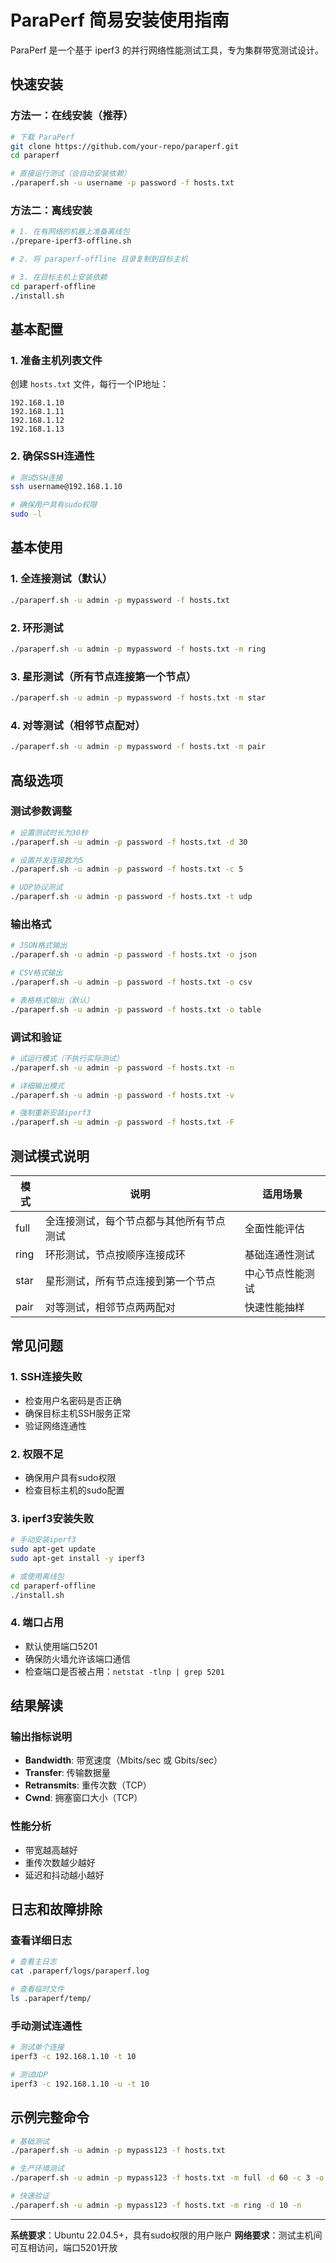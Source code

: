 # ParaPerf 简易安装使用指南

ParaPerf 是一个基于 iperf3 的并行网络性能测试工具，专为集群带宽测试设计。

## 快速安装

### 方法一：在线安装（推荐）
```bash
# 下载 ParaPerf
git clone https://github.com/your-repo/paraperf.git
cd paraperf

# 直接运行测试（会自动安装依赖）
./paraperf.sh -u username -p password -f hosts.txt
```

### 方法二：离线安装
```bash
# 1. 在有网络的机器上准备离线包
./prepare-iperf3-offline.sh

# 2. 将 paraperf-offline 目录复制到目标主机

# 3. 在目标主机上安装依赖
cd paraperf-offline
./install.sh
```

## 基本配置

### 1. 准备主机列表文件
创建 `hosts.txt` 文件，每行一个IP地址：
```
192.168.1.10
192.168.1.11
192.168.1.12
192.168.1.13
```

### 2. 确保SSH连通性
```bash
# 测试SSH连接
ssh username@192.168.1.10

# 确保用户具有sudo权限
sudo -l
```

## 基本使用

### 1. 全连接测试（默认）
```bash
./paraperf.sh -u admin -p mypassword -f hosts.txt
```

### 2. 环形测试
```bash
./paraperf.sh -u admin -p mypassword -f hosts.txt -m ring
```

### 3. 星形测试（所有节点连接第一个节点）
```bash
./paraperf.sh -u admin -p mypassword -f hosts.txt -m star
```

### 4. 对等测试（相邻节点配对）
```bash
./paraperf.sh -u admin -p mypassword -f hosts.txt -m pair
```

## 高级选项

### 测试参数调整
```bash
# 设置测试时长为30秒
./paraperf.sh -u admin -p password -f hosts.txt -d 30

# 设置并发连接数为5
./paraperf.sh -u admin -p password -f hosts.txt -c 5

# UDP协议测试
./paraperf.sh -u admin -p password -f hosts.txt -t udp
```

### 输出格式
```bash
# JSON格式输出
./paraperf.sh -u admin -p password -f hosts.txt -o json

# CSV格式输出
./paraperf.sh -u admin -p password -f hosts.txt -o csv

# 表格格式输出（默认）
./paraperf.sh -u admin -p password -f hosts.txt -o table
```

### 调试和验证
```bash
# 试运行模式（不执行实际测试）
./paraperf.sh -u admin -p password -f hosts.txt -n

# 详细输出模式
./paraperf.sh -u admin -p password -f hosts.txt -v

# 强制重新安装iperf3
./paraperf.sh -u admin -p password -f hosts.txt -F
```

## 测试模式说明

| 模式 | 说明 | 适用场景 |
|------|------|----------|
| full | 全连接测试，每个节点都与其他所有节点测试 | 全面性能评估 |
| ring | 环形测试，节点按顺序连接成环 | 基础连通性测试 |
| star | 星形测试，所有节点连接到第一个节点 | 中心节点性能测试 |
| pair | 对等测试，相邻节点两两配对 | 快速性能抽样 |

## 常见问题

### 1. SSH连接失败
- 检查用户名密码是否正确
- 确保目标主机SSH服务正常
- 验证网络连通性

### 2. 权限不足
- 确保用户具有sudo权限
- 检查目标主机的sudo配置

### 3. iperf3安装失败
```bash
# 手动安装iperf3
sudo apt-get update
sudo apt-get install -y iperf3

# 或使用离线包
cd paraperf-offline
./install.sh
```

### 4. 端口占用
- 默认使用端口5201
- 确保防火墙允许该端口通信
- 检查端口是否被占用：`netstat -tlnp | grep 5201`

## 结果解读

### 输出指标说明
- **Bandwidth**: 带宽速度（Mbits/sec 或 Gbits/sec）
- **Transfer**: 传输数据量
- **Retransmits**: 重传次数（TCP）
- **Cwnd**: 拥塞窗口大小（TCP）

### 性能分析
- 带宽越高越好
- 重传次数越少越好
- 延迟和抖动越小越好

## 日志和故障排除

### 查看详细日志
```bash
# 查看主日志
cat .paraperf/logs/paraperf.log

# 查看临时文件
ls .paraperf/temp/
```

### 手动测试连通性
```bash
# 测试单个连接
iperf3 -c 192.168.1.10 -t 10

# 测试UDP
iperf3 -c 192.168.1.10 -u -t 10
```

## 示例完整命令

```bash
# 基础测试
./paraperf.sh -u admin -p mypass123 -f hosts.txt

# 生产环境测试
./paraperf.sh -u admin -p mypass123 -f hosts.txt -m full -d 60 -c 3 -o json -v

# 快速验证
./paraperf.sh -u admin -p mypass123 -f hosts.txt -m ring -d 10 -n
```

---

**系统要求**：Ubuntu 22.04.5+，具有sudo权限的用户账户
**网络要求**：测试主机间可互相访问，端口5201开放
